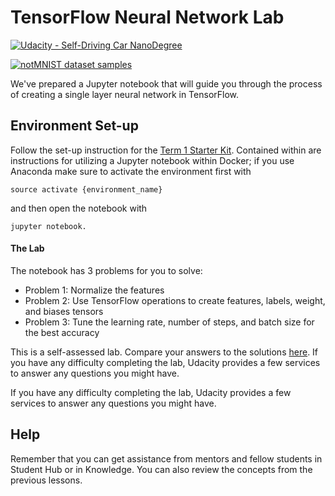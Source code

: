 # TensorFlow Neural Network Lab
[![Udacity - Self-Driving Car NanoDegree](https://s3.amazonaws.com/udacity-sdc/github/shield-carnd.svg)](http://www.udacity.com/drive)

[<img src="http://yaroslavvb.com/upload/notMNIST/nmn.png" alt="notMNIST dataset samples" />](http://yaroslavvb.blogspot.com/2011/09/notmnist-dataset.html)

We've prepared a Jupyter notebook that will guide you through the process of creating a single layer neural network in TensorFlow.

## Environment Set-up

Follow the set-up instruction for the [Term 1 Starter Kit](https://github.com/udacity/CarND-Term1-Starter-Kit). Contained within are instructions for utilizing a Jupyter notebook within Docker; if you use Anaconda make sure to activate the environment first with
```
source activate {environment_name}
```
and then open the notebook with
```
jupyter notebook.
```

#### The Lab

The notebook has 3 problems for you to solve:
 - Problem 1: Normalize the features
 - Problem 2: Use TensorFlow operations to create features, labels, weight, and biases tensors
 - Problem 3: Tune the learning rate, number of steps, and batch size for the best accuracy

This is a self-assessed lab.  Compare your answers to the solutions [here](https://github.com/udacity/CarND-TensorFlow-Lab/blob/master/solutions.ipynb).  If you have any difficulty completing the lab, Udacity provides a few services to answer any questions you might have.

If you have any difficulty completing the lab, Udacity provides a few services to answer any questions you might have.

## Help
Remember that you can get assistance from mentors and fellow students in Student Hub or in Knowledge. You can also review the concepts from the previous lessons.
